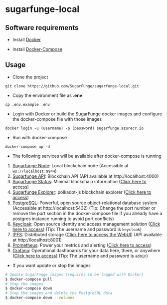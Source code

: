 # sugarfunge-local

## Software requirements

- Install [Docker](https://docs.docker.com/engine/install/ubuntu)

- Install [Docker-Compose](https://docs.docker.com/compose/install)

## Usage

- Clone the project
```
git clone https://github.com/SugarFunge/sugarfunge-local.git
```

- Copy the environment file as **.env**
```
cp .env.example .env
```

- Login with Docker or build the SugarFunge docker images and configure the docker-compose file with those images
```
docker login -u (username) -p (password) sugarfunge.azurecr.io
```

- Run with docker-compose
```
docker-compose up -d
```

- The following services will be available after docker-compose is running

1. [Sugarfunge Node](https://github.com/SugarFunge/sugarfunge-node): Local blockchain node (Accessible at `ws://localhost:9944`) 
2. [Sugarfunge API](https://github.com/SugarFunge/sugarfunge-api): Blockchain API (API available at http://localhost:4000)
3. [Sugarfunge Status](https://github.com/SugarFunge/sf-front-end): Minimal blockchain information ([Click here to access](http://localhost:8000))
4. [Sugarfunge Explorer](https://github.com/SugarFunge/sugarfunge-explorer): polkadot-js blockchain explorer ([Click here to access](http://localhost:80))
5. [PostgreSQL](https://www.postgresql.org): Powerful, open source object-relational database system (Accessible at http://localhost:5432) (Tip: Change the port number or remove the port section in the docker-compose file if you already have a postgres instance running to avoid port conflicts)
6. [Keycloak](https://www.keycloak.org): Open source identity and access management solution ([Click here to access](http://localhost:8081)) (Tip: The username and password is `keycloak`)
7. [IPFS](https://ipfs.io): Distributed storage ([Click here to access the WebUI](http://localhost:5001/webui)) (API available at http://localhost:8001)
8. [Prometheus](https://prometheus.io): Power your metrics and alerting ([Click here to access](http://localhost:9090))
9. [Grafana](https://grafana.com/): Operational dashboards for your data here, there, or anywhere ([Click here to access](http://localhost:3000)) (Tip: The username and password is `admin`)

- If you want update or stop the images
```bash
# Update SugarFunge images (requires to be logged with Docker)
$ docker-compose pull
# Stop the images
$ docker-compose down
# Stop the images and delete the PostgreSQL data
$ docker-compose down --volumes
```
